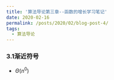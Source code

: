 ```yaml
---
title: '算法导论第三章--函数的增长学习笔记'
date: 2020-02-16
permalink: /posts/2020/02/blog-post-4/
tags:
  - 算法导论
---
```



### 3.1渐近符号

* $\Theta\left(n^{0}\right)$





